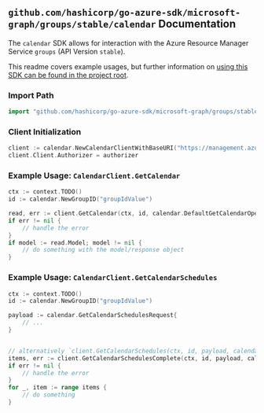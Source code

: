 
## `github.com/hashicorp/go-azure-sdk/microsoft-graph/groups/stable/calendar` Documentation

The `calendar` SDK allows for interaction with the Azure Resource Manager Service `groups` (API Version `stable`).

This readme covers example usages, but further information on [using this SDK can be found in the project root](https://github.com/hashicorp/go-azure-sdk/tree/main/docs).

### Import Path

```go
import "github.com/hashicorp/go-azure-sdk/microsoft-graph/groups/stable/calendar"
```


### Client Initialization

```go
client := calendar.NewCalendarClientWithBaseURI("https://management.azure.com")
client.Client.Authorizer = authorizer
```


### Example Usage: `CalendarClient.GetCalendar`

```go
ctx := context.TODO()
id := calendar.NewGroupID("groupIdValue")

read, err := client.GetCalendar(ctx, id, calendar.DefaultGetCalendarOperationOptions())
if err != nil {
	// handle the error
}
if model := read.Model; model != nil {
	// do something with the model/response object
}
```


### Example Usage: `CalendarClient.GetCalendarSchedules`

```go
ctx := context.TODO()
id := calendar.NewGroupID("groupIdValue")

payload := calendar.GetCalendarSchedulesRequest{
	// ...
}


// alternatively `client.GetCalendarSchedules(ctx, id, payload, calendar.DefaultGetCalendarSchedulesOperationOptions())` can be used to do batched pagination
items, err := client.GetCalendarSchedulesComplete(ctx, id, payload, calendar.DefaultGetCalendarSchedulesOperationOptions())
if err != nil {
	// handle the error
}
for _, item := range items {
	// do something
}
```
